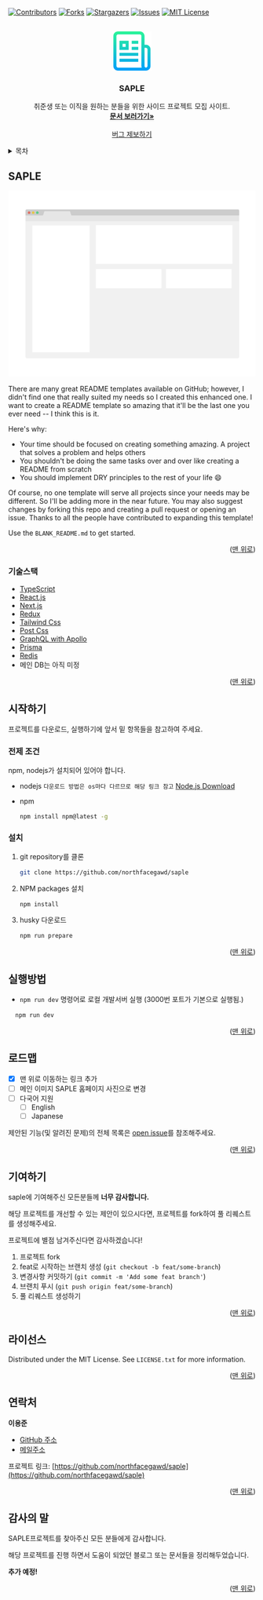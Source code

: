 <div id="top"></div>

[![Contributors][contributors-shield]][contributors-url]
[![Forks][forks-shield]][forks-url]
[![Stargazers][stars-shield]][stars-url]
[![Issues][issues-shield]][issues-url]
[![MIT License][license-shield]][license-url]

<!-- PROJECT LOGO -->
<br />
<div align="center">
  <a href="https://github.com/northfacegawd/saple">
    <img src="public/images/logo.png" alt="Logo" width="80" height="80">
  </a>

  <h3 align="center">SAPLE</h3>

  <p align="center">
    취준생 또는 이직을 원하는 분들을 위한 사이드 프로젝트 모집 사이트.
    <br />
    <a href="https://github.com/northfacegawd/saple/blob/master/README.md"><strong>문서 보러가기»</strong></a>
    <br />
    <br />
    <a href="https://github.com/northfacegawd/saple/issues">버그 제보하기</a>
  </p>
</div>

<!-- TABLE OF CONTENTS -->
<details>
  <summary>목차</summary>
  <ol>
    <li>
      <a href="#saple">SAPLE이란</a>
      <ul>
        <li><a href="#기술스택">사용한 기술 스택</a></li>
      </ul>
    </li>
    <li>
      <a href="#시작하기">시작하기</a>
      <ul>
        <li><a href="#전제-조건">전제 조건</a></li>
        <li><a href="#설치">설치</a></li>
      </ul>
    </li>
    <li><a href="#실행방법">실행방법</a></li>
    <li><a href="#로드맵">로드맵</a></li>
    <li><a href="#기여하기">기여하기</a></li>
    <li><a href="#라이선스">라이선스</a></li>
    <li><a href="#연락처">연락처</a></li>
    <li><a href="#감사의-말">감사의 말</a></li>
  </ol>
</details>

<!-- ABOUT THE PROJECT -->

## SAPLE

[![Product Name Screen Shot][product-screenshot]](https://example.com)

There are many great README templates available on GitHub; however, I didn't find one that really suited my needs so I created this enhanced one. I want to create a README template so amazing that it'll be the last one you ever need -- I think this is it.

Here's why:

- Your time should be focused on creating something amazing. A project that solves a problem and helps others
- You shouldn't be doing the same tasks over and over like creating a README from scratch
- You should implement DRY principles to the rest of your life :smile:

Of course, no one template will serve all projects since your needs may be different. So I'll be adding more in the near future. You may also suggest changes by forking this repo and creating a pull request or opening an issue. Thanks to all the people have contributed to expanding this template!

Use the `BLANK_README.md` to get started.

<p align="right">(<a href="#top">맨 위로</a>)</p>

### 기술스택

- [TypeScript](https://www.typescriptlang.org/)
- [React.js](https://reactjs.org/)
- [Next.js](https://nextjs.org/)
- [Redux](https://redux.js.org/)
- [Tailwind Css](https://tailwindcss.com/)
- [Post Css](https://postcss.org/)
- [GraphQL with Apollo](https://www.apollographql.com/)
- [Prisma](https://www.prisma.io/)
- [Redis](https://redis.io/)
- 메인 DB는 아직 미정

<p align="right">(<a href="#top">맨 위로</a>)</p>

<!-- GETTING STARTED -->

## 시작하기

프로젝트를 다운로드, 실행하기에 앞서 밑 항목들을 참고하여 주세요.

### 전제 조건

npm, nodejs가 설치되어 있어야 합니다.

- nodejs
  `다운로드 방법은 os마다 다르므로 해당 링크 참고` [Node.js Download](https://nodejs.org/en/download/)

- npm
  ```sh
  npm install npm@latest -g
  ```

### 설치

1. git repository를 클론
   ```sh
   git clone https://github.com/northfacegawd/saple
   ```
2. NPM packages 설치
   ```sh
   npm install
   ```
3. husky 다운로드
   ```sh
   npm run prepare
   ```

<p align="right">(<a href="#top">맨 위로</a>)</p>

<!-- USAGE EXAMPLES -->

## 실행방법

- `npm run dev` 명령어로 로컬 개발서버 실행 (3000번 포트가 기본으로 실행됨.)

```sh
  npm run dev
```

<p align="right">(<a href="#top">맨 위로</a>)</p>

<!-- ROADMAP -->

## 로드맵

- [x] 맨 위로 이동하는 링크 추가
- [ ] 메인 이미지 SAPLE 홈페이지 사진으로 변경
- [ ] 다국어 지원
  - [ ] English
  - [ ] Japanese

제안된 기능(및 알려진 문제)의 전체 목록은 [open issue](https://github.com/northfacegawd/saple/issues)를 참조해주세요.

<p align="right">(<a href="#top">맨 위로</a>)</p>

<!-- CONTRIBUTING -->

## 기여하기

saple에 기여해주신 모든분들께 **너무 감사합니다.**

해당 프로젝트를 개선할 수 있는 제안이 있으시다면, 프로젝트를 fork하여 풀 리퀘스트를 생성해주세요.

프로젝트에 별점 남겨주신다면 감사하겠습니다!

1. 프로젝트 fork
2. feat로 시작하는 브랜치 생성 (`git checkout -b feat/some-branch`)
3. 변경사항 커밋하기 (`git commit -m 'Add some feat branch'`)
4. 브랜치 푸시 (`git push origin feat/some-branch`)
5. 풀 리퀘스트 생성하기

<p align="right">(<a href="#top">맨 위로</a>)</p>

<!-- LICENSE -->

## 라이선스

Distributed under the MIT License. See `LICENSE.txt` for more information.

<p align="right">(<a href="#top">맨 위로</a>)</p>

<!-- CONTACT -->

## 연락처

<b>이용준</b>

- [GitHub 주소](https://github.com/northfacegawd)
- [메일주소](chuck5732590@gmail.com)

프로젝트 링크: [https://github.com/northfacegawd/saple](https://github.com/northfacegawd/saple)

<p align="right">(<a href="#top">맨 위로</a>)</p>

<!-- ACKNOWLEDGMENTS -->

## 감사의 말

SAPLE프로젝트를 찾아주신 모든 분들에게 감사합니다.

해당 프로젝트를 진행 하면서 도움이 되었던 블로그 또는 문서들을 정리해두었습니다.

<b>추가 예정!</b>

<!-- - [Choose an Open Source License](https://choosealicense.com)
- [GitHub Emoji Cheat Sheet](https://www.webpagefx.com/tools/emoji-cheat-sheet)
- [Malven's Flexbox Cheatsheet](https://flexbox.malven.co/)
- [Malven's Grid Cheatsheet](https://grid.malven.co/)
- [Img Shields](https://shields.io)
- [GitHub Pages](https://pages.github.com)
- [Font Awesome](https://fontawesome.com)
- [React Icons](https://react-icons.github.io/react-icons/search) -->

<p align="right">(<a href="#top">맨 위로</a>)</p>

<!-- MARKDOWN LINKS & IMAGES -->

[contributors-shield]: https://img.shields.io/github/contributors/northfacegawd/saple.svg?style=for-the-badge
[contributors-url]: https://github.com/northfacegawd/saple/graphs/contributors
[forks-shield]: https://img.shields.io/github/forks/northfacegawd/saple.svg?style=for-the-badge
[forks-url]: https://github.com/northfacegawd/saple/network/members
[stars-shield]: https://img.shields.io/github/stars/northfacegawd/saple.svg?style=for-the-badge
[stars-url]: https://github.com/northfacegawd/saple/stargazers
[issues-shield]: https://img.shields.io/github/issues/northfacegawd/saple.svg?style=for-the-badge
[issues-url]: https://github.com/northfacegawd/saple/issues
[license-shield]: https://img.shields.io/github/license/northfacegawd/saple.svg?style=for-the-badge
[license-url]: #
[product-screenshot]: public/images/screenshot.png
